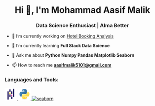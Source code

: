 <h1 align="center">Hi 👋, I'm Mohammad Aasif Malik</h1>
<h3 align="center">Data Science Enthusiast | Alma Better</h3>



- 🔭 I’m currently working on [Hotel Booking Analysis](https://github.com/Rahuldu98/Hotel_Booking_EDA-Capstone_Project.git)



- 🌱 I’m currently learning **Full Stack Data Science**



- 💬 Ask me about **Python Numpy Pandas Matplotlib Seaborn**



- 📫 How to reach me **aasifmalik5101@gmail.com**




<p align="left">

</p>



<h3 align="left">Languages and Tools:</h3>
<p align="left"> <a href="https://pandas.pydata.org/" target="_blank" rel="noreferrer"> <img src="https://raw.githubusercontent.com/devicons/devicon/2ae2a900d2f041da66e950e4d48052658d850630/icons/pandas/pandas-original.svg" alt="pandas" width="40" height="40"/> </a> <a href="https://www.python.org" target="_blank" rel="noreferrer"> <img src="https://raw.githubusercontent.com/devicons/devicon/master/icons/python/python-original.svg" alt="python" width="40" height="40"/> </a> <a href="https://seaborn.pydata.org/" target="_blank" rel="noreferrer"> <img src="https://seaborn.pydata.org/_images/logo-mark-lightbg.svg" alt="seaborn" width="40" height="40"/> </a> </p>

